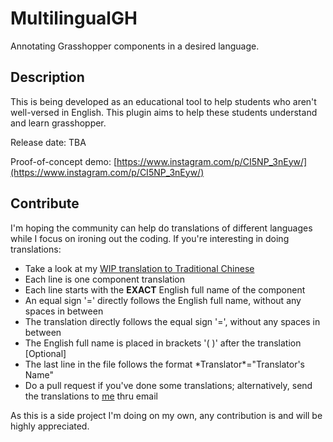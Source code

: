 # MultilingualGH
Annotating Grasshopper components in a desired language.
## Description
This is being developed as an educational tool to help students who aren't well-versed in English. This plugin aims to help these students understand and learn grasshopper.

Release date: TBA

Proof-of-concept demo: [https://www.instagram.com/p/CI5NP_3nEyw/](https://www.instagram.com/p/CI5NP_3nEyw/)
## Contribute
I'm hoping the community can help do translations of different languages while I focus on ironing out the coding.
If you're interesting in doing translations:

- Take a look at my [WIP translation to Traditional Chinese](Languages/Chinese%20Traditional)
- Each line is one component translation
- Each line starts with the **EXACT** English full name of the component
- An equal sign '=' directly follows the English full name, without any spaces in between
- The translation directly follows the equal sign '=', without any spaces in between
- The English full name is placed in brackets '( )' after the translation [Optional]
- The last line in the file follows the format \*Translator\*="Translator's Name"
- Do a pull request if you've done some translations; alternatively, send the translations to [me](https://github.com/v-xup6) thru email

As this is a side project I'm doing on my own, any contribution is and will be highly appreciated.
